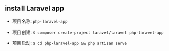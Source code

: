## install Laravel app

* 项目名称: `php-laravel-app`

* 项目创建: `$ composer create-project laravel/laravel php-laravel-app`

* 项目启动: `$ cd php-laravel-app && php artisan serve`